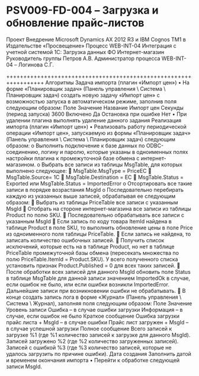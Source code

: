 
PSV009-FD-004 – Загрузка и обновление прайс-листов 
=================================================================
Проект	Внедрение Microsoft Dynamics AX 2012 R3 и IBM Cognos TM1 в Издательстве «Просвещение»
Процесс	WEB-INT-04 Интеграция с учетной системой 1С: Загрузка данных
ФО	Интернет-магазин
Руководитель группы	Петров А.В.
Администратор процесса	WEB-INT-04 – Логинова С.Г.

+++++++++++++++++++++++++++++++++++++++++++++++++++++++++++++++++
Алгоритмы
Задача импорта (плагин «Импорт цен»)
•	На форме «Планировщик задач» (Панель управления \ Система \ Планировщик задач) создать новую задачу «Импорт цен» с возможностью запуска в автоматическом режиме, заполнив поля следующим образом: 
Поле	Значение
Название	Импорт цен
Секунды (период запуска)	3600
Включено	Да
Остановка при ошибке 	Нет
•	При удалении плагина выполнять удаление данного задания 
Реализация импорта (плагин «Импорт цен»)
•	Реализовать работу периодической операции «Импорт цен», запускаемую из формы «Планировщик задач» (Панель управления \ Система \ Планировщик задач) следующим образом:
o	Выполнить подключение к базе данных по ODBC-соединению, логину и паролю, которые указаны в одноименных полях настройки плагина к промежуточной базе обмена с интернет-магазином.
o	Выбрать все записи из таблицы MsgTable, для которых выполнено следующее:
	MsgTable.MsgType = PriceEC
	MsgTable.Source= 1C
	MsgTable.Destination = EC
	MsgTable.Status = Exported или MsgTable.Status = ImportedError 
o	Отсортировать все такие записи в порядке возрастания MsgId
o	Последовательно перебирать каждую из указанных выше записей, обрабатывая ее следующим образом:
	Выбрать из таблицы PriceTable все записи с указанным MsgId
	Отобрать на стороне интернет-магазина все записи из таблицы Product по полю SKU.
	Последовательно обрабатывать все записи с указанным MsgId
	Если запись по коду товара ItemId найдена в таблице Product в поле SKU, то выполнить обновление цены в поле Price из одноименного поля таблицы PriceTable.
	Если запись не найдена, то записать количество ошибочных записей.
	Получить список исключений, которые есть на в таблице Product, но нет в таблице PriceTable промежуточной базы обмена (пересекать множества по полю PriceTable.ItemId = Product.SKU). У всего полученного списка установить признак Product.Published = 0 для всех таких записей.
	После обработки всех записей для данного MsgId обновить поле Status в таблице MsgTable для данной записи значением ImportedOk в случае, если ошибок не было, или если ошибки возникли ImportedError. Дальнейшие записи при возникновении ошибки не обрабатывать. 
	В конце создать запись лога в форме «Журнал» (Панель управления \ Система \ Журнал), заполняя поля следующим образом:
Поле	Значение
Уровень записи 	Ошибка – в случае ошибки загрузки
Информация – в случае, если ошибок не было
Краткое сообщение	Ошибка загрузки прайс листа + MsgId – в случае ошибки
Прайс лист загружен + MsgId – в случае успешной загрузки
Полное сообщение 	Всего записей к загрузке %1 (где %1 количество записей к загрузке для данного MsgId). Записей загружено %2 (где %2 количество загруженных записей). Записей с ошибкой %3 (где %3 количество записей, которые не удалось загрузить по причине ошибки).
Дата создания	Заполнить датой и временем окончания импорта
•	Перейти к обработке следующей записи MsgId.
 
